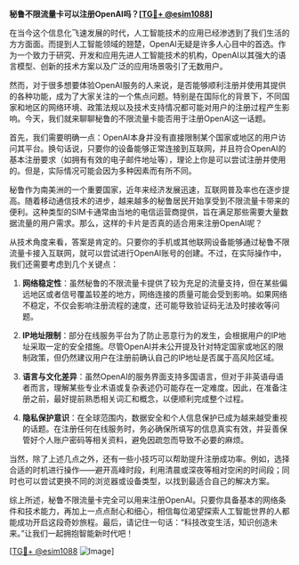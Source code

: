 **秘鲁不限流量卡可以注册OpenAI吗？[[TG💪+ @esim1088](https://t.me/s/esim1088)]**

在当今这个信息化飞速发展的时代，人工智能技术的应用已经渗透到了我们生活的方方面面。而提到人工智能领域的翘楚，OpenAI无疑是许多人心目中的首选。作为一个致力于研究、开发和应用先进人工智能技术的机构，OpenAI以其强大的语言模型、创新的技术方案以及广泛的应用场景吸引了无数用户。

然而，对于很多想要体验OpenAI服务的人来说，是否能够顺利注册并使用其提供的各种功能，成为了大家关注的一个焦点问题。特别是在国际化的背景下，不同国家和地区的网络环境、政策法规以及技术支持情况都可能对用户的注册过程产生影响。今天，我们就来聊聊秘鲁的不限流量卡能否用于注册OpenAI这一话题。

首先，我们需要明确一点：OpenAI本身并没有直接限制某个国家或地区的用户访问其平台。换句话说，只要你的设备能够正常连接到互联网，并且符合OpenAI的基本注册要求（如拥有有效的电子邮件地址等），理论上你是可以尝试注册并使用的。但是，实际情况可能会因为多种因素而有所不同。

秘鲁作为南美洲的一个重要国家，近年来经济发展迅速，互联网普及率也在逐步提高。随着移动通信技术的进步，越来越多的秘鲁居民开始享受到不限流量卡带来的便利。这种类型的SIM卡通常由当地的电信运营商提供，旨在满足那些需要大量数据流量的用户需求。那么，这样的卡片是否真的适合用来注册OpenAI呢？

从技术角度来看，答案是肯定的。只要你的手机或其他联网设备能够通过秘鲁不限流量卡接入互联网，就可以尝试进行OpenAI账号的创建。不过，在实际操作中，我们还需要考虑到几个关键点：

1. **网络稳定性**：虽然秘鲁的不限流量卡提供了较为充足的流量支持，但在某些偏远地区或者信号覆盖较差的地方，网络连接的质量可能会受到影响。如果网络不稳定，不仅会影响注册流程的速度，还可能导致验证码无法及时接收等问题。

2. **IP地址限制**：部分在线服务平台为了防止恶意行为的发生，会根据用户的IP地址采取一定的安全措施。尽管OpenAI并未公开提及针对特定国家或地区的限制政策，但仍然建议用户在注册前确认自己的IP地址是否属于高风险区域。

3. **语言与文化差异**：虽然OpenAI的服务界面支持多国语言，但对于非英语母语者而言，理解某些专业术语或复杂表述仍可能存在一定难度。因此，在准备注册之前，最好提前熟悉相关词汇和概念，以便顺利完成整个过程。

4. **隐私保护意识**：在全球范围内，数据安全和个人信息保护已成为越来越受重视的话题。在注册任何在线服务时，务必确保所填写的信息真实有效，并妥善保管好个人账户密码等相关资料，避免因疏忽而导致不必要的麻烦。

当然，除了上述几点之外，还有一些小技巧可以帮助提升注册成功率。例如，选择合适的时机进行操作——避开高峰时段，利用清晨或深夜等相对空闲的时间段；同时也可以尝试更换不同的浏览器或设备类型，以找到最适合自己的解决方案。

综上所述，秘鲁不限流量卡完全可以用来注册OpenAI。只要你具备基本的网络条件和技术能力，再加上一点点耐心和细心，相信每位渴望探索人工智能世界的人都能成功开启这段奇妙旅程。最后，请记住一句话：“科技改变生活，知识创造未来。”让我们一起拥抱智能新时代吧！

[[TG💪+ @esim1088](https://t.me/s/esim1088) ![Image](https://i.postimg.cc/4NQfJmqS/Snipaste-2025-05-13-00-14-12.png)]